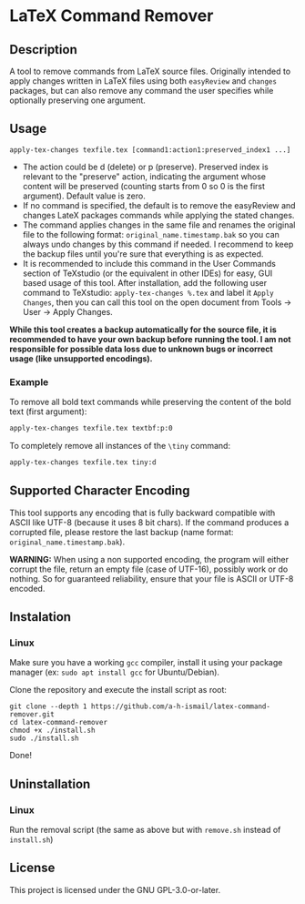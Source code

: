 # LaTeX Command Remover

## Description

A tool to remove commands from LaTeX source files. Originally intended to apply changes written in LaTeX files using both `easyReview` and `changes` packages, but can also remove any command the user specifies while optionally preserving one argument.

## Usage

```
apply-tex-changes texfile.tex [command1:action1:preserved_index1 ...]
```

- The action could be d (delete) or p (preserve).
Preserved index is relevant to the "preserve" action, indicating the argument whose content will be preserved (counting starts from 0 so 0 is the first argument). Default value is zero.
- If no command is specified, the default is to remove the easyReview and changes LateX packages commands while applying the stated changes.
- The command applies changes in the same file and renames the original file to the following format: `original_name.timestamp.bak` so you can always undo changes by this command if needed. I recommend to keep the backup files until you're sure that everything is as expected.
- It is recommended to include this command in the User Commands section of TeXstudio (or the equivalent in other IDEs) for easy, GUI based usage of this tool. After installation, add the following user command to TeXstudio: `apply-tex-changes %.tex` and label it `Apply Changes`, then you can call this tool on the open document from Tools -> User -> Apply Changes.

**While this tool creates a backup automatically for the source file, it is recommended to have your own backup before running the tool. I am not responsible for possible data loss due to unknown bugs or incorrect usage (like unsupported encodings).**

### Example

To remove all bold text commands while preserving the content of the bold text (first argument):

```bash
apply-tex-changes texfile.tex textbf:p:0
```

To completely remove all instances of the `\tiny` command:

```bash
apply-tex-changes texfile.tex tiny:d
```

## Supported Character Encoding

This tool supports any encoding that is fully backward compatible with ASCII like UTF-8 (because it uses 8 bit chars). If the command produces a corrupted file, please restore the last backup (name format: `original_name.timestamp.bak`).

**WARNING:** When using a non supported encoding, the program will either corrupt the file, return an empty file (case of UTF-16), possibly work or do nothing. So for guaranteed reliability, ensure that your file is ASCII or UTF-8 encoded.

## Instalation

### Linux

Make sure you have a working `gcc` compiler, install it using your package manager (ex: `sudo apt install gcc` for Ubuntu/Debian).

Clone the repository and execute the install script as root:

```
git clone --depth 1 https://github.com/a-h-ismail/latex-command-remover.git
cd latex-command-remover
chmod +x ./install.sh
sudo ./install.sh
```

Done!

## Uninstallation

### Linux

Run the removal script (the same as above but with `remove.sh` instead of `install.sh`)

## License

This project is licensed under the GNU GPL-3.0-or-later.